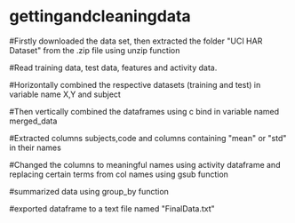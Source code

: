 # gettingandcleaningdata
#Firstly downloaded the data set, then extracted the folder "UCI HAR Dataset" from the .zip file using unzip function


#Read training data, test data, features and activity data.

#Horizontally combined the respective datasets (training and test) in variable name X,Y and subject

#Then vertically combined the dataframes using c bind in variable named merged_data

#Extracted columns subjects,code and columns containing "mean" or "std" in their names

#Changed the columns to meaningful names using activity dataframe and replacing certain terms from col names using gsub function

#summarized data using group_by function

#exported dataframe to a text file named "FinalData.txt"

